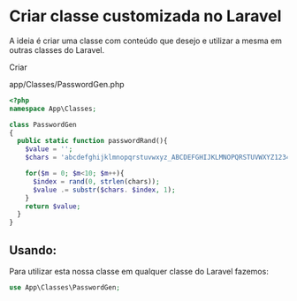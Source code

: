 # Criar classe customizada no Laravel

A ideia é criar uma classe com conteúdo que desejo e utilizar a mesma em outras classes do Laravel.

Criar

app/Classes/PasswordGen.php

```php
<?php
namespace App\Classes;

class PasswordGen
{
  public static function passwordRand(){
    $value = '';
    $chars = 'abcdefghijklmnopqrstuvwxyz_ABCDEFGHIJKLMNOPQRSTUVWXYZ1234567890!?#$%';

    for($m = 0; $m<10; $m++){
      $index = rand(0, strlen(chars));
      $value .= substr($chars. $index, 1);
    }
    return $value;
  }
}
```
## Usando:

Para utilizar esta nossa classe em qualquer classe do Laravel fazemos:

```php
use App\Classes\PasswordGen;
```

